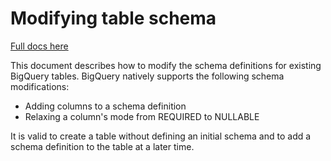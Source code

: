 # Modifying table schema
[Full docs here](https://cloud.google.com/bigquery/docs/managing-table-schemas)

This document describes how to modify the schema definitions for existing BigQuery tables. BigQuery natively supports the following schema modifications:

* Adding columns to a schema definition
* Relaxing a column's mode from REQUIRED to NULLABLE


It is valid to create a table without defining an initial schema and to add a schema definition to the table at a later time.
